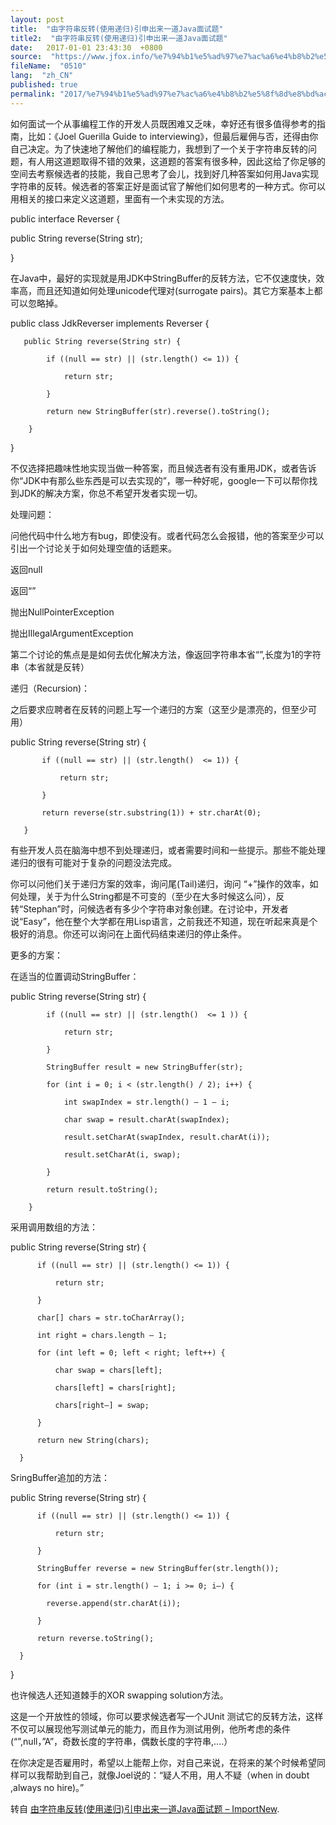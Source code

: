 ```yaml
---
layout: post
title:  "由字符串反转(使用递归)引申出来一道Java面试题"
title2:  "由字符串反转(使用递归)引申出来一道Java面试题"
date:   2017-01-01 23:43:30  +0800
source:  "https://www.jfox.info/%e7%94%b1%e5%ad%97%e7%ac%a6%e4%b8%b2%e5%8f%8d%e8%bd%ac%e4%bd%bf%e7%94%a8%e9%80%92%e5%bd%92%e5%bc%95%e7%94%b3%e5%87%ba%e6%9d%a5%e4%b8%80%e9%81%93java%e9%9d%a2%e8%af%95%e9%a2%98.html"
fileName:  "0510"
lang:  "zh_CN"
published: true
permalink: "2017/%e7%94%b1%e5%ad%97%e7%ac%a6%e4%b8%b2%e5%8f%8d%e8%bd%ac%e4%bd%bf%e7%94%a8%e9%80%92%e5%bd%92%e5%bc%95%e7%94%b3%e5%87%ba%e6%9d%a5%e4%b8%80%e9%81%93java%e9%9d%a2%e8%af%95%e9%a2%98.html"
---
```




如何面试一个从事编程工作的开发人员既困难又乏味，幸好还有很多值得参考的指南，比如：《Joel Guerilla Guide to interviewing》，但最后雇佣与否，还得由你自己决定。为了快速地了解他们的编程能力，我想到了一个关于字符串反转的问题，有人用这道题取得不错的效果，这道题的答案有很多种，因此这给了你足够的空间去考察候选者的技能，我自己思考了会儿，找到好几种答案如何用Java实现字符串的反转。候选者的答案正好是面试官了解他们如何思考的一种方式。你可以用相关的接口来定义这道题，里面有一个未实现的方法。

public interface Reverser {

  public String reverse(String str);

}

在Java中，最好的实现就是用JDK中StringBuffer的反转方法，它不仅速度快，效率高，而且还知道如何处理unicode代理对(surrogate pairs)。其它方案基本上都可以忽略掉。

public class JdkReverser implements Reverser {

       public String reverse(String str) {

            if ((null == str) || (str.length() <= 1)) {

                return str;

            }

            return new StringBuffer(str).reverse().toString();

        }

}

不仅选择把趣味性地实现当做一种答案，而且候选者有没有重用JDK，或者告诉你“JDK中有那么些东西是可以去实现的”，哪一种好呢，google一下可以帮你找到JDK的解决方案，你总不希望开发者实现一切。

处理问题：

问他代码中什么地方有bug，即使没有。或者代码怎么会报错，他的答案至少可以引出一个讨论关于如何处理空值的话题来。

返回null

返回“”

抛出NullPointerException

抛出IllegalArgumentException

第二个讨论的焦点是是如何去优化解决方法，像返回字符串本省“”,长度为1的字符串（本省就是反转）

递归（Recursion)：

之后要求应聘者在反转的问题上写一个递归的方案（这至少是漂亮的，但至少可用）

public String reverse(String str) {

           if ((null == str) || (str.length()  <= 1)) {

               return str;

           }

           return reverse(str.substring(1)) + str.charAt(0);

       }

有些开发人员在脑海中想不到处理递归，或者需要时间和一些提示。那些不能处理递归的很有可能对于复杂的问题没法完成。

你可以问他们关于递归方案的效率，询问尾(Tail)递归，询问 “+”操作的效率，如何处理，关于为什么String都是不可变的（至少在大多时候这么问），反转“Stephan”时，问候选者有多少个字符串对象创建。在讨论中，开发者说“Easy”，他在整个大学都在用Lisp语言，之前我还不知道，现在听起来真是个极好的消息。你还可以询问在上面代码结束递归的停止条件。

更多的方案：

在适当的位置调动StringBuffer：

public String reverse(String str) {

            if ((null == str) || (str.length()  <= 1 )) {

                return str;

            }

            StringBuffer result = new StringBuffer(str);

            for (int i = 0; i < (str.length() / 2); i++) {

                int swapIndex = str.length() – 1 – i;

                char swap = result.charAt(swapIndex);

                result.setCharAt(swapIndex, result.charAt(i));

                result.setCharAt(i, swap);

            }

            return result.toString();

        }

采用调用数组的方法：

public String reverse(String str) {

          if ((null == str) || (str.length() <= 1)) {

              return str;

          }

          char[] chars = str.toCharArray();

          int right = chars.length – 1;

          for (int left = 0; left < right; left++) {

              char swap = chars[left];

              chars[left] = chars[right];

              chars[right–] = swap;

          }

          return new String(chars);

      }

SringBuffer追加的方法：

public String reverse(String str) {

          if ((null == str) || (str.length() <= 1)) {

              return str;

          }

          StringBuffer reverse = new StringBuffer(str.length());

          for (int i = str.length() – 1; i >= 0; i–) {

            reverse.append(str.charAt(i));

          }

          return reverse.toString();

      }

  }

也许候选人还知道棘手的XOR swapping solution方法。

这是一个开放性的领域，你可以要求候选者写一个JUnit 测试它的反转方法，这样不仅可以展现他写测试单元的能力，而且作为测试用例，他所考虑的条件(“”,null，”A”，奇数长度的字符串，偶数长度的字符串,….）

在你决定是否雇用时，希望以上能帮上你，对自己来说，在将来的某个时候希望同样可以我帮助到自己，就像Joel说的：“疑人不用，用人不疑（when in doubt ,always no hire)。”

转自 [由字符串反转(使用递归)引申出来一道Java面试题 – ImportNew](https://www.jfox.info/go.php?url=http://www.importnew.com/501.html).
